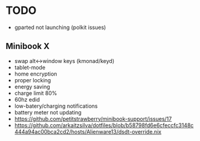 # TODO

- gparted not launching (polkit issues)

## Minibook X

- swap alt<->window keys (kmonad/keyd)
- tablet-mode
- home encryption
- proper locking
- energy saving
- charge limit 80%
- 60hz edid
- low-batery/charging notifications
- battery meter not updating
- https://github.com/petitstrawberry/minibook-support/issues/17
- https://github.com/arkaitzsilva/dotfiles/blob/b58798fd6e6cfeccfc3148c444a94ac00bca2cd2/hosts/Alienware13/dsdt-override.nix
